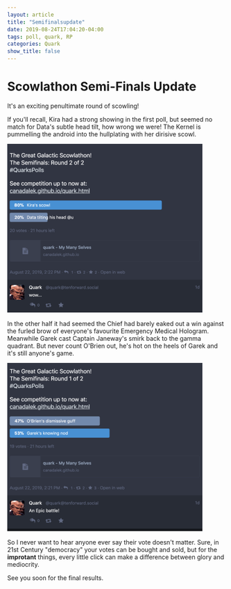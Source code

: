 ```yaml
---
layout: article
title: "Semifinalsupdate"
date: 2019-08-24T17:04:20-04:00
tags: poll, quark, RP	
categories: Quark
show_title: false
---
```


# Scowlathon Semi-Finals Update

It's an exciting penultimate round of scowling!

If you'll recall, Kira had a strong showing in the first poll, but seemed no match for Data's subtle head tilt, how wrong we were! The Kernel is pummelling the android into the hullplating with her dirisive scowl.

<img src="/assets/scowlathon_part2_2.png" width="450"/>

In the other half it had seemed the Chief had barely eaked out a win against the furled brow of everyone's favourite Emergency Medical Hologram. Meanwhile Garek cast Captain Janeway's smirk back to the gamma quadrant. But never count O'Brien out, he's hot on the heels of Garek and it's still anyone's game.

<img src="/assets/scowlathon_part2_1.png" width="450"/>

So I never want to hear anyone ever say their vote doesn't matter. Sure, in 21st Century "democracy" your votes can be bought and sold, but for the **improtant** things, every little click can make a difference between glory and mediocrity. 

See you soon for the final results.